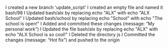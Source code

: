 I created a new branch 'update_script'
I created an empty file and named it bash/98
I Updated bash/alx by replacing echo "ALX" with echo "ALX School"
I Updated bash/school by replacing echo "School" with echo "The school is open!"
I Added and committed these changes (message: “My personal work”)
I Updated the file bash/alx by replacing echo "ALX" with echo "ALX School is so cool!"
I Deleted the directory js
I Committed the changes (message: “Hot fix”) and pushed to the origin
